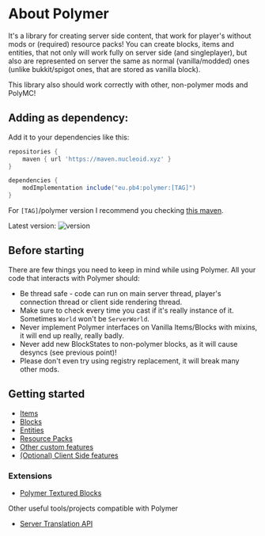 # About Polymer
It's a library for creating server side content, that work for player's without mods or (required) resource packs!
You can create blocks, items and entities, that not only will work fully on server side (and singleplayer), but also
are represented on server the same as normal (vanilla/modded) ones (unlike bukkit/spigot ones, that are stored as vanilla block).

This library also should work correctly with other, non-polymer mods and PolyMC!

## Adding as dependency:
Add it to your dependencies like this:
 
```groovy
repositories {
	maven { url 'https://maven.nucleoid.xyz' }
}

dependencies {
	modImplementation include("eu.pb4:polymer:[TAG]")
}
```
 
For `[TAG]`/polymer version I recommend you checking [this maven](https://maven.nucleoid.xyz/eu/pb4/polymer/).

Latest version: ![version](https://img.shields.io/maven-metadata/v?color=%23579B67&label=&metadataUrl=https://maven.nucleoid.xyz/eu/pb4/polymer/maven-metadata.xml)

## Before starting
There are few things you need to keep in mind while using Polymer. 
All your code that interacts with Polymer should:

* Be thread safe - code can run on main server thread, player's connection thread 
  or client side rendering thread.
* Make sure to check every time you cast if it's really instance of it. Sometimes `World` won't be `ServerWorld`.
* Never implement Polymer interfaces on Vanilla Items/Blocks with mixins, it will end up really, really badly.
* Never add new BlockStates to non-polymer blocks, as it will cause desyncs (see previous point)!
* Please don't even try using registry replacement, it will break many other mods.

## Getting started

* [Items](/polymer/items)
* [Blocks](/polymer/blocks)
* [Entities](/polymer/entities)
* [Resource Packs](/polymer/resource-packs)
* [Other custom features](/polymer/other)
* [(Optional) Client Side features](/polymer/client-side)

### Extensions
* [Polymer Textured Blocks](/ext/polymer-blocks)

Other useful tools/projects compatible with Polymer

* [Server Translation API](/other/server-translation-api)
